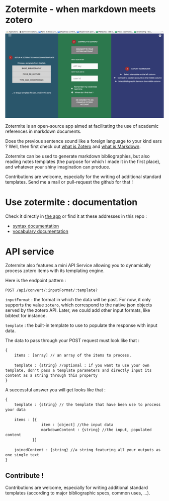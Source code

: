 Zotermite - when markdown meets zotero
============

![Zotermite screencast](https://raw.githubusercontent.com/robindemourat/zotermite/master/zotermite-screencast.gif)

Zotermite is an open-source app aimed at facilitating the use of academic references in markdown documents.

Does the previous sentence sound like a foreign language to your kind ears ? Well, then first check out [what is Zotero](https://www.zotero.org/) and [what is Markdown](https://help.github.com/articles/about-writing-and-formatting-on-github/).

Zotermite can be used to generate markdown bibliographies, but also reading notes templates (the purpose for which I made it in the first place), and whatever your shiny imagination can produce.

Contributions are welcome, especially for the writing of additional standard templates. Send me a mail or pull-request the github for that !

# Use zotermite : documentation

Check it directly in [the app](https://zotermite.herokuapp.com) or find it at these addresses in this repo :

* [syntax documentation](https://github.com/robindemourat/zotermite/blob/master/client/assets/markdown/syntax-help.md)
* [vocabulary documentation](https://github.com/robindemourat/zotermite/blob/master/server/models/models.json)

# API service

Zotermite also features a mini API Service allowing you to dynamically process zotero items with its templating engine.

Here is the endpoint pattern :
```
POST /api/convert/:inputFormat/:template?
```

``inputFormat`` : the format in which the data will be past. For now, it only supports the value ``zotero``, which correspond to the native json objects served by the zotero API. Later, we could add other input formats, like bibtext for instance.

``template`` : the built-in template to use to populate the response with input data.

The data to pass through your POST request must look like that :

```
{
    items : [array] // an array of the items to process,
    
    template : {string} //optional : if you want to use your own template, don't pass a template parameters and directly input its content as a string through this property
}
```

A successful answer you will get looks like that :

```
{
    template : {string} // the template that have been use to process your data

    items : [{
                item : [object] //the input data
                markdownContent : {string} //the input, populated content
            }]

    joinedContent : {string} //a string featuring all your outputs as one single text
}
```

## Contribute !

Contributions are welcome, especially for writing additional standard templates (according to major bibliographic specs, common uses, ...).
